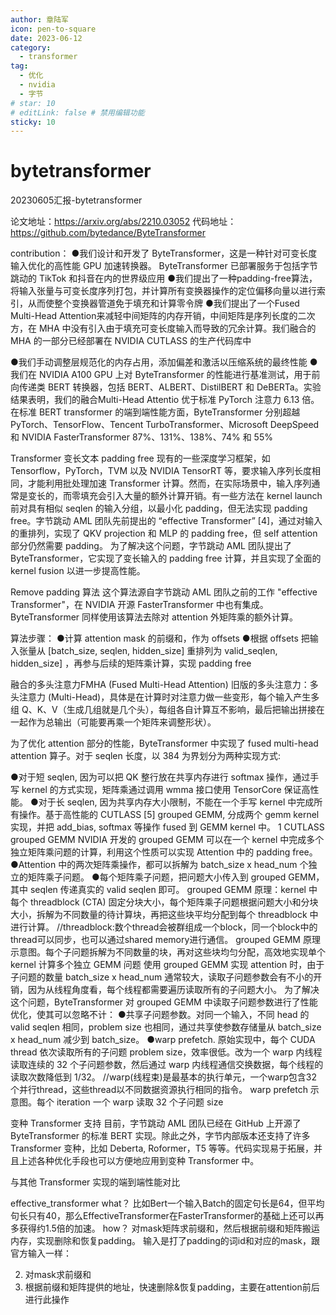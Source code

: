 ```yaml
---
author: 章陆军
icon: pen-to-square
date: 2023-06-12
category:
  - transformer
tag:
  - 优化
  - nvidia
  - 字节
# star: 10
# editLink: false # 禁用编辑功能
sticky: 10
---
```


# bytetransformer
20230605汇报-bytetransformer

论文地址：https://arxiv.org/abs/2210.03052
代码地址：https://github.com/bytedance/ByteTransformer

contribution：
●我们设计和开发了 ByteTransformer，这是一种针对可变长度输入优化的高性能 GPU 加速转换器。 ByteTransformer 已部署服务于包括字节跳动的 TikTok 和抖音在内的世界级应用
●我们提出了一种padding-free算法，将输入张量与可变长度序列打包，并计算所有变换器操作的定位偏移向量以进行索引，从而使整个变换器管道免于填充和计算零令牌
●我们提出了一个Fused Multi-Head Attention来减轻中间矩阵的内存开销，中间矩阵是序列长度的二次方，在 MHA 中没有引入由于填充可变长度输入而导致的冗余计算。我们融合的 MHA 的一部分已经部署在 NVIDIA CUTLASS 的生产代码库中

<!-- more --> 

●我们手动调整层规范化的内存占用，添加偏差和激活以压缩系统的最终性能
●我们在 NVIDIA A100 GPU 上对 ByteTransformer 的性能进行基准测试，用于前向传递类 BERT 转换器，包括 BERT、ALBERT、DistilBERT 和 DeBERTa。实验结果表明，我们的融合Multi-Head Attentio 优于标准 PyTorch 注意力 6.13 倍。在标准 BERT transformer 的端到端性能方面，ByteTransformer 分别超越 PyTorch、TensorFlow、Tencent TurboTransformer、Microsoft DeepSpeed 和 NVIDIA FasterTransformer 87%、131%、138%、74% 和 55%

Transformer 变长文本 padding free
现有的一些深度学习框架，如 Tensorflow，PyTorch，TVM 以及 NVIDIA TensorRT 等，要求输入序列长度相同，才能利用批处理加速 Transformer 计算。然而，在实际场景中，输入序列通常是变长的，而零填充会引入大量的额外计算开销。有一些方法在 kernel launch 前对具有相似 seqlen 的输入分组，以最小化 padding，但无法实现 padding free。字节跳动 AML 团队先前提出的 “effective Transformer” [4]，通过对输入的重排列，实现了 QKV projection 和 MLP 的 padding free，但 self attention 部分仍然需要 padding。
为了解决这个问题，字节跳动 AML 团队提出了 ByteTransformer，它实现了变长输入的 padding free 计算，并且实现了全面的 kernel fusion 以进一步提高性能。

Remove padding 算法
这个算法源自字节跳动 AML 团队之前的工作 "effective Transformer"，在 NVIDIA 开源 FasterTransformer 中也有集成。ByteTransformer 同样使用该算法去除对 attention 外矩阵乘的额外计算。

算法步骤：
●计算 attention mask 的前缀和，作为 offsets
●根据 offsets 把输入张量从 [batch_size, seqlen, hidden_size] 重排列为 valid_seqlen, hidden_size] ，再参与后续的矩阵乘计算，实现 padding free


融合的多头注意力FMHA (Fused Multi-Head Attention)
旧版的多头注意力：多头注意力 (Multi-Head)，具体是在计算时对注意力做一些变形，每个输入产生多组 Q、K、V（生成几组就是几个头），每组各自计算互不影响，最后把输出拼接在一起作为总输出（可能要再乘一个矩阵来调整形状）。

为了优化 attention 部分的性能，ByteTransformer 中实现了 fused multi-head attention 算子。对于 seqlen 长度，以 384 为界划分为两种实现方式: 

●对于短 seqlen, 因为可以把 QK 整行放在共享内存进行 softmax 操作，通过手写 kernel 的方式实现，矩阵乘通过调用 wmma 接口使用 TensorCore 保证高性能。
●对于长 seqlen, 因为共享内存大小限制，不能在一个手写 kernel 中完成所有操作。基于高性能的 CUTLASS [5] grouped GEMM, 分成两个 gemm kernel 实现，并把 add_bias, softmax 等操作 fused 到 GEMM kernel 中。
1 CUTLASS grouped GEMM
NVIDIA 开发的 grouped GEMM 可以在一个 kernel 中完成多个独立矩阵乘问题的计算，利用这个性质可以实现 Attention 中的 padding free。
●Attention 中的两次矩阵乘操作，都可以拆解为 batch_size x head_num 个独立的矩阵乘子问题。
●每个矩阵乘子问题，把问题大小传入到 grouped GEMM，其中 seqlen 传递真实的 valid seqlen 即可。
grouped GEMM 原理：kernel 中每个 threadblock (CTA) 固定分块大小，每个矩阵乘子问题根据问题大小和分块大小，拆解为不同数量的待计算块，再把这些块平均分配到每个 threadblock 中进行计算。
//threadblock:数个thread会被群组成一个block，同一个block中的thread可以同步，也可以通过shared memory进行通信。
grouped GEMM 原理示意图。每个子问题拆解为不同数量的块，再对这些块均匀分配，高效地实现单个 kernel 计算多个独立 GEMM 问题
使用 grouped GEMM 实现 attention 时，由于子问题的数量 batch_size x head_num 通常较大，读取子问题参数会有不小的开销，因为从线程角度看，每个线程都需要遍历读取所有的子问题大小。
为了解决这个问题，ByteTransformer 对 grouped GEMM 中读取子问题参数进行了性能优化，使其可以忽略不计：
●共享子问题参数。对同一个输入，不同 head 的 valid seqlen 相同，problem size 也相同，通过共享使参数存储量从 batch_size x head_num 减少到 batch_size。
●warp prefetch. 原始实现中，每个 CUDA thread 依次读取所有的子问题 problem size，效率很低。改为一个 warp 内线程读取连续的 32 个子问题参数，然后通过 warp 内线程通信交换数据，每个线程的读取次数降低到 1/32。
//warp(线程束)是最基本的执行单元，一个warp包含32个并行thread，这些thread以不同数据资源执行相同的指令。
warp prefetch 示意图。每个 iteration 一个 warp 读取 32 个子问题 size

变种 Transformer 支持
目前，字节跳动 AML 团队已经在 GitHub 上开源了 ByteTransformer 的标准 BERT 实现。除此之外，字节内部版本还支持了许多 Transformer 变种，比如 Deberta, Roformer，T5 等等。代码实现易于拓展，并且上述各种优化手段也可以方便地应用到变种 Transformer 中。

与其他 Transformer 实现的端到端性能对比


effective_transformer
what？
比如Bert一个输入Batch的固定句长是64，但平均句长只有40，那么EffectiveTransformer在FasterTransformer的基础上还可以再多获得约1.5倍的加速。
how？
对mask矩阵求前缀和，然后根据前缀和矩阵搬运内存，实现删除和恢复padding。
输入是打了padding的词id和对应的mask，跟官方输入一样：

2. 对mask求前缀和
3. 根据前缀和矩阵提供的地址，快速删除&恢复padding，主要在attention前后进行此操作

